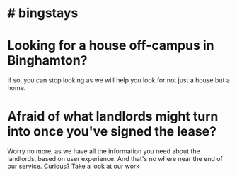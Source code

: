 # # bingstays


# Looking for a house off-campus in Binghamton?
If so, you can stop looking as we will help you look for not just a house but a home.

# Afraid of what landlords might turn into once you've signed the lease? 

Worry no more, as we have all the information you need about the landlords, based on user experience.
And that's no where near the end of our service. Curious? Take a look at our work

